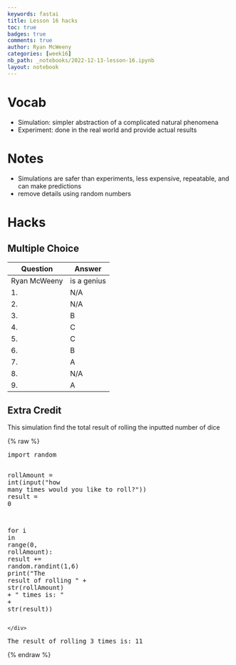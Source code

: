 ```yaml
---
keywords: fastai
title: Lesson 16 hacks
toc: true
badges: true
comments: true
author: Ryan McWeeny
categories: [week16]
nb_path: _notebooks/2022-12-13-lesson-16.ipynb
layout: notebook
---
```


<!--
#################################################
### THIS FILE WAS AUTOGENERATED! DO NOT EDIT! ###
#################################################
# file to edit: _notebooks/2022-12-13-lesson-16.ipynb
-->

<div class="container" id="notebook-container">
        
<div class="cell border-box-sizing text_cell rendered"><div class="inner_cell">
<div class="text_cell_render border-box-sizing rendered_html">
<h1 id="Vocab">Vocab<a class="anchor-link" href="#Vocab"> </a></h1><ul>
<li>Simulation: simpler abstraction of a complicated natural phenomena</li>
<li>Experiment: done in the real world and provide actual results</li>
</ul>
<h1 id="Notes">Notes<a class="anchor-link" href="#Notes"> </a></h1><ul>
<li>Simulations are safer than experiments, less expensive, repeatable, and can make predictions</li>
<li>remove details using random numbers</li>
</ul>
<h1 id="Hacks">Hacks<a class="anchor-link" href="#Hacks"> </a></h1><h2 id="Multiple-Choice">Multiple Choice<a class="anchor-link" href="#Multiple-Choice"> </a></h2><table>
<thead><tr>
<th>Question</th>
<th>Answer</th>
</tr>
</thead>
<tbody>
<tr>
<td>Ryan McWeeny</td>
<td>is a genius</td>
</tr>
<tr>
<td>1.</td>
<td>N/A</td>
</tr>
<tr>
<td>2.</td>
<td>N/A</td>
</tr>
<tr>
<td>3.</td>
<td>B</td>
</tr>
<tr>
<td>4.</td>
<td>C</td>
</tr>
<tr>
<td>5.</td>
<td>C</td>
</tr>
<tr>
<td>6.</td>
<td>B</td>
</tr>
<tr>
<td>7.</td>
<td>A</td>
</tr>
<tr>
<td>8.</td>
<td>N/A</td>
</tr>
<tr>
<td>9.</td>
<td>A</td>
</tr>
</tbody>
</table>
<h2 id="Extra-Credit">Extra Credit<a class="anchor-link" href="#Extra-Credit"> </a></h2><p>This simulation find the total result of rolling the inputted number of dice</p>

</div>
</div>
</div>
    {% raw %}
    
<div class="cell border-box-sizing code_cell rendered">
<div class="input">

<div class="inner_cell">
    <div class="input_area">
<div class=" highlight hl-ipython3"><pre><span></span><span class="kn">import</span> <span class="nn">random</span>

<span class="n">rollAmount</span> <span class="o">=</span> <span class="nb">int</span><span class="p">(</span><span class="nb">input</span><span class="p">(</span><span class="s2">&quot;how many times would you like to roll?&quot;</span><span class="p">))</span>
<span class="n">result</span> <span class="o">=</span> <span class="mi">0</span>

<span class="k">for</span> <span class="n">i</span> <span class="ow">in</span> <span class="nb">range</span><span class="p">(</span><span class="mi">0</span><span class="p">,</span> <span class="n">rollAmount</span><span class="p">):</span>
    <span class="n">result</span> <span class="o">+=</span> <span class="n">random</span><span class="o">.</span><span class="n">randint</span><span class="p">(</span><span class="mi">1</span><span class="p">,</span><span class="mi">6</span><span class="p">)</span>
<span class="nb">print</span><span class="p">(</span><span class="s2">&quot;The result of rolling &quot;</span> <span class="o">+</span> <span class="nb">str</span><span class="p">(</span><span class="n">rollAmount</span><span class="p">)</span> <span class="o">+</span> <span class="s2">&quot; times is: &quot;</span> <span class="o">+</span> <span class="nb">str</span><span class="p">(</span><span class="n">result</span><span class="p">))</span>
</pre></div>

    </div>
</div>
</div>

<div class="output_wrapper">
<div class="output">

<div class="output_area">

<div class="output_subarea output_stream output_stdout output_text">
<pre>The result of rolling 3 times is: 11
</pre>
</div>
</div>

</div>
</div>

</div>
    {% endraw %}

</div>
 

